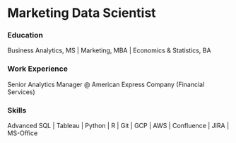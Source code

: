 # Marketing Data Scientist

### Education
Business Analytics, MS | Marketing, MBA | Economics & Statistics, BA

### Work Experience 
Senior Analytics Manager @ American Express Company (Financial Services)

### Skills
Advanced SQL | Tableau | Python | R | Git | GCP | AWS | Confluence | JIRA | MS-Office
